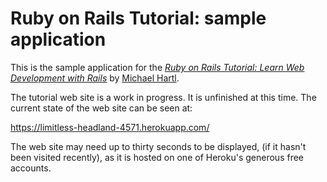 # Ruby on Rails Tutorial: sample application

This is the sample application for the
[*Ruby on Rails Tutorial:
Learn Web Development with Rails*](http://www.railstutorial.org/)
by [Michael Hartl](http://www.michaelhartl.com/).

The tutorial web site is a work in progress.  It is unfinished
at this time.  The current state of the web site can be seen at:

  https://limitless-headland-4571.herokuapp.com/

The web site may need up to thirty seconds to be displayed,
(if it hasn't been visited recently), as it is hosted on one
of Heroku's generous free accounts.
